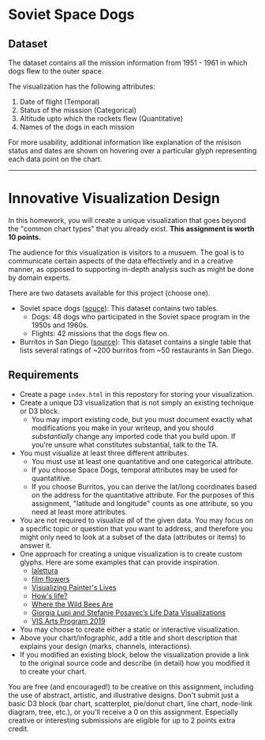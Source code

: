 # Soviet Space Dogs

## Dataset

The dataset contains all the mission information from 1951 - 1961 in which dogs flew to the outer space.

The visualization has the following attributes:
   1. Date of flight (Temporal)
   2. Status of the misssion (Categorical)
   3. Altitude upto which the rockets flew (Quantitative)
   4. Names of the dogs in each mission
   
For more usability, additional information like explanation of the misison status and dates are shown on hovering over a particular glyph representing each data point on the chart.   
   
---------------------------------------------------------------------------------------------------------------------------------------------------------------------------------
# Innovative Visualization Design

In this homework, you will create a unique visualization that goes beyond the "common chart types" that you already exist. **This assignment is worth 10 points.**

The audience for this visualization is visitors to a musuem. The goal is to communicate certain aspects of the data effectively and in a creative manner, as opposed to supporting in-depth analysis such as might be done by domain experts.

There are two datasets available for this project (choose one).

* Soviet space dogs ([souce](https://airtable.com/universe/expG3z2CFykG1dZsp/sovet-space-dogs?explore=true)): This dataset contains two tables.
    * Dogs: 48 dogs who participated in the Soviet space program in the 1950s and 1960s.
    * Flights: 42 missions that the dogs flew on.
* Burritos in San Diego ([source](https://www.kaggle.com/srcole/burritos-in-san-diego)): This dataset contains a single table that lists several ratings of ~200 burritos from ~50 restaurants in San Diego.

## Requirements

* Create a page `index.html` in this repostory for storing your visualization.
* Create a unique D3 visualization that is not simply an existing technique or D3 block. 
    * You may import existing code, but you must document exactly what modifications you make in your writeup, and you should _substantially_ change any imported code that you build upon. If you're unsure what constitutes substantial, talk to the TA.
* You must visualize at least three different attributes. 
    * You must use at least one quantatitive and one categorical attribute.
    * If you choose Space Dogs, temporal attributes may be used for quantatitive.
    * If you choose Burritos, you can derive the lat/long coordinates based on the address for the quantitative attribute. For the purposes of this assignment, "latitude and longitude" counts as one attribute, so you need at least more attributes.
* You are not required to visualize _all_ of the given data. You may focus on a specific topic or question that you want to address, and therefore you might only need to look at a subset of the data (attributes or items) to answer it.
* One approach for creating a unique visualization is to create custom glyphs. Here are some examples that can provide inspiration.
    * [lalettura](http://giorgialupi.com/lalettura)
    * [film flowers](http://sxywu.com/filmflowers/)
    * [Visualizing Painter's Lives](http://giorgialupi.com/visualizing-painters-lives)
    * [How's life?](http://www.oecdbetterlifeindex.org/#/31111111111)
    * [Where the Wild Bees Are](https://www.scientificamerican.com/article/where-the-wild-bees-are/)
    * [Giorgia Lupi and Stefanie Posavec’s Life Data Visualizations](https://www.moma.org/magazine/articles/309)
    * [VIS Arts Program 2019](https://visap.net/2019/program.html)
* You may choose to create either a static or interactive visualization.
* Above your chart/infographic, add a title and short description that explains your design (marks, channels, interactions).
* If you modified an existing block, below the visualization provide a link to the original source code and describe (in detail) how you modified it to create your chart.

You are free (and encouraged!) to be creative on this assignment, including the use of abstract, artistic, and illustrative designs. Don't submit just a basic D3 block (bar chart, scatterplot, pie/donut chart, line chart, node-link diagram, tree, etc.), or you'll receive a 0 on this assignment. Especially creative or interesting submissions are eligible for up to 2 points extra credit.
